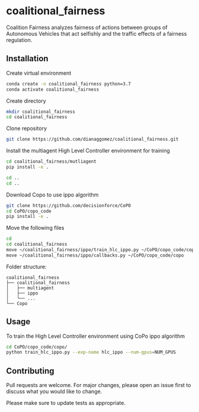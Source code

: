 # coalitional_fairness

Coalition Fairness analyzes fairness of actions between groups of Autonomous Vehicles that act selfishly and the traffic effects of a fairness regulation.

## Installation


Create virtual environment
```bash
conda create -n coalitional_fairness python=3.7
conda activate coalitional_fairness 
```
Create directory
```bash
mkdir coalitional_fairness
cd coalitional_fairness
```

Clone repository
```bash
git clone https://github.com/dianaggomez/coalitional_fairness.git

```
Install the multiagent High Level Controller environment for training

```bash
cd coalitional_fairness/mutliagent
pip install -e .

cd ..
cd ..
```

Download Copo to use ippo algorithm

```bash
git clone https://github.com/decisionforce/CoPO
cd CoPO/copo_code
pip install -e .

```

Move the following files

```bash
cd 
cd coalitional_fairness
move ~/coalitional_fairness/ippo/train_hlc_ippo.py ~/CoPO/copo_code/copo
move ~/coalitional_fairness/ippo/callbacks.py ~/CoPO/copo_code/copo
```

Folder structure:

    coalitional_fairness
    ├── coalitional_fairness                   
    │   ├── multiagent         
    │   ├── ippo         
    │   └── ...               
    └── Copo
    
## Usage

To train the High Level Controller environment using CoPo ippo algorithm
```bash
cd CoPO/copo_code/copo/
python train_hlc_ippo.py --exp-name hlc_ippo --num-gpus=NUM_GPUS
```


## Contributing

Pull requests are welcome. For major changes, please open an issue first
to discuss what you would like to change.

Please make sure to update tests as appropriate.
